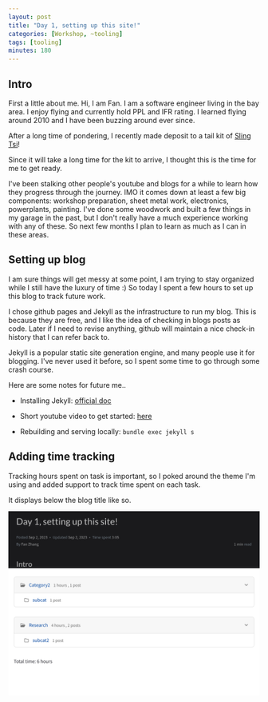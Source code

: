 ```yaml
---
layout: post
title: "Day 1, setting up this site!"
categories: [Workshop, ~tooling]
tags: [tooling]
minutes: 180
---
```


## Intro

First a little about me. Hi, I am Fan. I am a software engineer living in the bay area. I enjoy flying and currently hold PPL and IFR rating. I learned flying around 2010 and I have been buzzing around ever since.

After a long time of pondering, I recently made deposit to a tail kit
of [Sling Tsi](https://www.airplanefactory.com/aircraft/sling-tsi/)!

Since it will take a long time for the kit to arrive, I thought this is the time for me to get ready.

I've been stalking other people's youtube and blogs for a while to learn how they progress through the journey. IMO it comes down at least a few big components: workshop preparation, sheet metal work, electronics, powerplants, painting. I've done some woodwork and built a few things in my garage in the past, but I don't really have a much experience working with any of these. So next few months I plan to learn as much as I can in these areas.

## Setting up blog

I am sure things will get messy at some point, I am trying to stay organized while I still have the luxury of time :) So today I spent a few hours to set up this blog to track future work.

I chose github pages and Jekyll as the infrastructure to run my blog. This is because they are free, and I like the idea of checking in blogs posts as code. Later if I need to revise anything, github will maintain a nice check-in history that I can refer back to.

Jekyll is a popular static site generation engine, and many people use it for blogging. I've never used it before, so I spent some time to go through some crash course.

Here are some notes for future me..

- Installing Jekyll: [official doc](https://jekyllrb.com/docs/installation/)

- Short youtube video to get started: [here](https://www.youtube.com/watch?v=F8iOU1ci19Q)

- Rebuilding and serving locally: `bundle exec jekyll s`

## Adding time tracking

Tracking hours spent on task is important, so I poked around the theme I'm using and added support to track time spent on each task.

It displays below the blog title like so.

![Time spent screenshot](/assets/img/screenshots/time_spent.png)
![Time spent screenshot](/assets/img/screenshots/time_spent_total.png)

